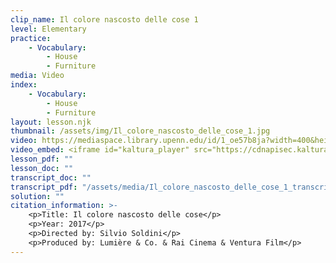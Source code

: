 ```yaml
---
clip_name: Il colore nascosto delle cose 1
level: Elementary
practice: 
    - Vocabulary: 
        - House
        - Furniture
media: Video
index: 
    - Vocabulary: 
        - House
        - Furniture
layout: lesson.njk
thumbnail: /assets/img/Il_colore_nascosto_delle_cose_1.jpg
video: https://mediaspace.library.upenn.edu/id/1_oe57b8ja?width=400&height=285&playerId=52628472
video_embed: <iframe id="kaltura_player" src="https://cdnapisec.kaltura.com/p/1147242/sp/114724200/embedIframeJs/uiconf_id/9757771/partner_id/1147242?iframeembed=true&playerId=kaltura_player&entry_id=1_oe57b8ja&flashvars[streamerType]=auto&amp;flashvars[localizationCode]=en&amp;flashvars[sideBarContainer.plugin]=true&amp;flashvars[sideBarContainer.position]=left&amp;flashvars[sideBarContainer.clickToClose]=true&amp;flashvars[chapters.plugin]=true&amp;flashvars[chapters.layout]=vertical&amp;flashvars[chapters.thumbnailRotator]=false&amp;flashvars[streamSelector.plugin]=true&amp;flashvars[EmbedPlayer.SpinnerTarget]=videoHolder&amp;flashvars[dualScreen.plugin]=true&amp;flashvars[Kaltura.addCrossoriginToIframe]=true&amp;&wid=1_bz8yjsdq" width="400" height="285" allowfullscreen webkitallowfullscreen mozAllowFullScreen allow="autoplay *; fullscreen *; encrypted-media *" sandbox="allow-downloads allow-forms allow-same-origin allow-scripts allow-top-navigation allow-pointer-lock allow-popups allow-modals allow-orientation-lock allow-popups-to-escape-sandbox allow-presentation allow-top-navigation-by-user-activation" frameborder="0" title="Il_colore_nascosto_delle_cose_1"></iframe>
lesson_pdf: ""
lesson_doc: ""
transcript_doc: ""
transcript_pdf: "/assets/media/Il_colore_nascosto_delle_cose_1_transcript_ENG.pdf"
solution: ""
citation_information: >- 
    <p>Title: Il colore nascosto delle cose</p>
    <p>Year: 2017</p>
    <p>Directed by: Silvio Soldini</p>
    <p>Produced by: Lumière & Co. & Rai Cinema & Ventura Film</p>
---
```

